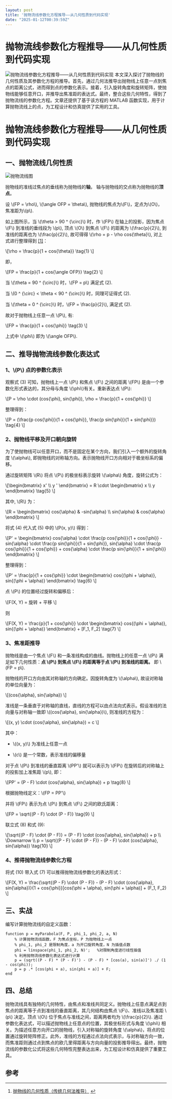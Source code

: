 ```yaml
---
layout: post
title: '抛物流线参数化方程推导——从几何性质到代码实现'
date: "2025-01-12T00:39:59Z"
---
```

抛物流线参数化方程推导——从几何性质到代码实现
=======================

![抛物流线参数化方程推导——从几何性质到代码实现](https://img2023.cnblogs.com/blog/3078251/202501/3078251-20250111224312233-834061150.png) 本文深入探讨了抛物线的几何性质及其参数化方程的推导。首先，通过几何法推导出抛物线上任意一点到焦点的距离公式，进而得到点的参数化表示。接着，引入旋转角度和旋转矩阵，使抛物线能够任意开口，并推导出焦准距的表达式。最终，整合这些几何特性，得到了抛物流线的参数化方程。文章还提供了基于该方程的 MATLAB 函数实现，用于计算抛物流线上的点，为工程设计和仿真提供了实用的工具。

抛物流线参数化方程推导——从几何性质到代码实现
=======================

一、抛物流线几何性质
----------

  
![抛物流线图](https://img2024.cnblogs.com/blog/3078251/202501/3078251-20250111224612020-1792795728.png)

抛物线的准线过焦点的垂线称为抛物线的**轴**， 轴与抛物线的交点称为抛物线的**顶点**。

设 \\(FP = \\rho\\), \\(\\angle OFP = \\theta\\), 抛物线的焦点为\\(F\\)，定点为\\(O\\)，焦准距为\\(p\\).

如上图所示，当 \\(\\theta > 90 ^ {\\circ}\\) 时，作 \\(FP\\) 在轴上的投影，因为焦点 \\(F\\) 到准线的垂线段为 \\(p\\), 顶点 \\(O\\) 到焦点 \\(F\\) 的距离为 \\(\\frac{p}{2}\\), 到准线的距离也为 \\(\\frac{p}{2}\\), 故可得得 \\(\\rho = p - \\rho cos{\\theta}\\), 对上式进行整理得到 [\[1\]](#fn1)：

\\\[\\rho = \\frac{p}{1 + cos{\\theta}} \\tag{1} \\\]

即，

\\\[FP = \\frac{p}{1 + cos{\\angle OFP}} \\tag{2} \\\]

当 \\(\\theta = 90 ^ {\\circ}\\) 时，\\(FP = p\\) 满足式 (2).

当 \\(0 ^ {\\circ} < \\theta < 90 ^ {\\circ}\\) 时，同理可证得式 (2).

当 \\(\\theta = 0 ^ {\\circ}\\) 时，\\(FP = \\frac{p}{2}\\), 满足式 (2).

故对于抛物线上任意一点 \\(P\\), 有:

\\\[FP = \\frac{p}{1 + cos{\\phi}} \\tag{3} \\\]

上式中 \\(\\phi\\) 即为 \\(\\angle OFP\\).

二、推导抛物流线参数化表达式
--------------

### 1、\\(P\\) 点的参数化表示

观察式 (3) 可知，抛物线上一点 \\(P\\) 和焦点 \\(F\\) 之间的距离 \\(FP\\) 是由一个参数化形式表达的，其分母与角度 \\(\\phi\\)有关。重新表达点 \\(P\\):

\\\[P = \\rho \\cdot (cos{\\phi}, sin{\\phi}), \\rho = \\frac{p}{1 + cos{\\phi}} \\\]

整理得到：

\\\[P = (\\frac{p cos{\\phi}}{1 + cos{\\phi}}, \\frac{p sin{\\phi}}{1 + sin{\\phi}}) \\tag{4} \\\]

### 2、抛物线平移及开口朝向旋转

为了使抛物线可以任意开口，而不是固定在某个方向，我们引入一个额外的旋转角度 \\(\\alpha\\), 即抛物线的对称轴方向。表示抛物线开口方向相对于极坐标系的偏移。

通过旋转矩阵 \\(R\\) 将点 \\(P\\) 的极坐标表示旋转 \\(\\alpha\\) 角度，旋转公式为：

\\\[\\begin{bmatrix} x' \\\\ y ' \\end{bmatrix} = R \\cdot \\begin{bmatrix} x \\\\ y \\end{bmatrix} \\tag{5} \\\]

其中, \\(R\\) 为：

\\\[R = \\begin{bmatrix} cos{\\alpha} & -sin{\\alpha} \\\\ sin{\\alpha} & cos{\\alpha} \\end{bmatrix} \\\]

将式 (4) 代入式 (5) 中的 \\(P(x, y)\\) 得到：

\\\[P' = \\begin{bmatrix} cos{\\alpha} \\cdot \\frac{p cos{\\phi}}{1 + cos{\\phi}} - sin{\\alpha} \\cdot \\frac{p sin{\\phi}}{1 + sin{\\phi}}, sin{\\alpha} \\cdot \\frac{p cos{\\phi}}{1 + cos{\\phi}} + cos{\\alpha} \\cdot \\frac{p sin{\\phi}}{1 + sin{\\phi}} \\end{bmatrix} \\\]

整理得到：

\\\[P' = \\frac{p}{1 + cos{\\phi}} \\cdot \\begin{bmatrix} cos{(\\phi + \\alpha)}, sin{(\\phi + \\alpha)} \\end{bmatrix} \\tag{6} \\\]

点 \\(P\\) 的位置经过旋转和偏移后：

\\\[F(X, Y) = 旋转 + 平移 \\\]

则

\\\[F(X, Y) = \\frac{p}{1 + cos{\\phi}} \\cdot \\begin{bmatrix} cos{(\\phi + \\alpha)}, sin{(\\phi + \\alpha)} \\end{bmatrix} + \[F\_1, F\_2\] \\tag{7} \\\]

### 3、焦准距推导

抛物线是由一个焦点 \\(F\\) 和一条准线构成的曲线。抛物线上的任意一点 \\(P\\) 满足如下几何性质：**点 \\(P\\) 到焦点 \\(F\\) 的距离等于点 \\(P\\) 到准线的距离。** 即 \\(FP = p\\).

抛物线的开口方向由其对称轴的方向确定。因旋转角度为 \\(\\alpha\\), 故设对称轴的单位向量为：

\\\[(cos{\\alpha}, sin{\\alpha}) \\\]

准线是一条垂直于对称轴的直线，直线的方程可以由点法向式表示。假设准线的法向量与对称轴一致即 \\((cos{\\alpha}, sin{\\alpha})\\), 则准线的方程为：

\\\[(x, y) \\cdot (cos{\\alpha}, sin{\\alpha}) = c \\\]

其中：

*   \\((x, y)\\) 为准线上任意一点
    
*   \\(c\\) 是一个常数，表示准线的偏移量
    

对于点 \\(P\\) 到准线的垂直距离 \\(PP'\\) 就可以表示为 \\(FP\\) 在旋转后的对称轴上的投影加上准焦距 \\(p\\), 即：

\\\[PP' = (P - F) \\cdot (cos{\\alpha}, sin{\\alpha}) + p \\tag{8} \\\]

根据抛物线定义：\\(FP = PP'\\)

并将 \\(FP\\) 表示为点 \\(P\\) 到焦点 \\(F\\) 之间的欧氏距离：

\\\[FP = \\sqrt{(P - F) \\cdot (P - F)} \\tag{9} \\\]

联立式 (8) 和式 (9):

\\\[\\sqrt{(P - F) \\cdot (P - F)} = (P - F) \\cdot (cos{\\alpha}, sin{\\alpha}) + p \\\\ \\Downarrow \\\\ p = \\sqrt{(P - F) \\cdot (P - F)} - (P - F) \\cdot (cos{\\alpha}, sin{\\alpha}) \\tag{10} \\\]

### 4、推得抛物流线参数化方程

将式 (10) 带入式 (7) 可以推得抛物流线参数化的表达形式：

\\\[F(X, Y) = \\frac{\\sqrt{(P - F) \\cdot (P - F)} - (P - F) \\cdot (cos{\\alpha}, sin{\\alpha})}{1 + cos{\\phi}}\[cos(\\phi + \\alpha), sin(\\phi + \\alpha)\] + (F\_1, F\_2) \\\]

三、实战
----

编写计算抛物流线的自定义函数：

    function p = myParabola(F, P, phi_1, phi_2, a, N)
        % 计算抛物流线函数，F 为焦点坐标，P 为抛物线上一点
    	% phi_1, phi_2 是限制角度，a 为开口旋转角度，N 为插值点数
        phi = linspace(phi_1, phi_2, N)';   %对限制角度进行线性插值
        % 利用抛物流线参数化表达式进行计算
        p = (sqrt((P - F) * (P - F)') - (P - F) * [cos(a), sin(a)]') ./ (1 - cos(phi));
        p = p .* [cos(phi + a), sin(phi + a)] + F;
    end
    

四、总结
----

抛物流线具有独特的几何特性，由焦点和准线共同定义。抛物线上任意点满足点到焦点的距离等于点到准线的垂直距离，其几何结构由焦点 \\(F\\)、准线以及焦准距 \\(p\\) 决定。顶点 \\(O\\) 位于焦点与准线之间，距离两者均为 \\(\\frac{p}{2}\\). 通过参数化表达式，可以描述抛物线上任意点的位置，其极坐标形式与角度 \\(\\phi\\) 相关。为描述任意方向开口的抛物线，引入对称轴的旋转角度 \\(\\alpha\\)，将点的位置通过旋转矩阵修正。此外，准线的方程通过点法向式表示，与对称轴方向一致，而焦准距则通过点到焦点的欧几里得距离与方向向量的投影推导得出。最终，抛物流线的参数化公式将这些几何特性完整表达出来，为工程设计和仿真提供了重要工具。

参考
--

* * *

1.  [抛物线的几何性质（传统几何法推导）](https://www.cnblogs.com/li-hua/p/5560616.html) [↩︎](#fnref1)